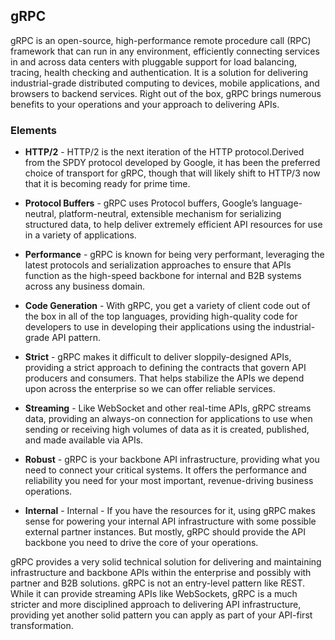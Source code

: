 ## gRPC 
gRPC is an open-source, high-performance remote procedure call (RPC) framework that can run in any environment, efficiently connecting services in and across data centers with pluggable support for load balancing, tracing, health checking and authentication. It is a solution for delivering industrial-grade distributed computing to devices, mobile applications, and browsers to backend services. Right out of the box, gRPC brings numerous benefits to your operations and your approach to delivering APIs. 

### Elements 
 

- **HTTP/2** - HTTP/2 is the next iteration of the HTTP protocol.Derived from the SPDY protocol developed by Google, it has been the preferred choice of transport for gRPC, though that will likely shift to HTTP/3 now that it is becoming ready for prime time. 
- **Protocol Buffers** - gRPC uses Protocol buffers, Google’s language-neutral, platform-neutral, extensible mechanism for serializing structured data, to help deliver extremely efficient API resources for use in a variety of applications. 
- **Performance** - gRPC is known for being very performant, leveraging the latest protocols and serialization approaches to ensure that APIs function as the high-speed backbone for internal and B2B systems across any business domain. 
- **Code Generation** - With gRPC, you get a variety of client code out of the box in all of the top languages, providing high-quality code for developers to use in developing their applications using the industrial-grade API pattern.
 
- **Strict** - gRPC makes it difficult to deliver sloppily-designed APIs, providing a strict approach to defining the contracts that govern API producers
and consumers. That helps stabilize the APIs we depend upon across the enterprise so we can offer reliable services. 
- **Streaming** - Like WebSocket and other real-time APIs, gRPC streams data, providing an always-on connection for applications to use when sending or receiving high volumes of data as it is created, published, and made available via APIs. 
- **Robust** - gRPC is your backbone API infrastructure, providing what you need to connect your critical systems. It offers the performance and reliability you need for your most important, revenue-driving business operations.
 
- **Internal** - Internal - If you have the resources for it, using gRPC makes sense for powering your internal API infrastructure with some possible external partner instances. But mostly, gRPC should provide the API backbone you need to drive the core of your operations.
 
 
gRPC provides a very solid technical solution for delivering and maintaining infrastructure and backbone APIs within the enterprise and possibly with partner
and B2B solutions. gRPC is not an entry-level pattern like REST. While it can provide streaming APIs like WebSockets, gRPC is a much stricter and more disciplined approach to delivering API infrastructure, providing yet another solid pattern you can apply as part of your API-first transformation. 
